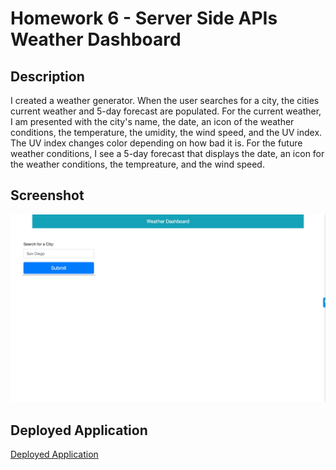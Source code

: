 # Homework 6 - Server Side APIs Weather Dashboard

## Description

I created a weather generator.  When the user searches for a city, the cities current weather and 5-day forecast are populated. For the current weather, I am presented with the city's name, the date, an icon of the weather conditions, the temperature, the umidity, the wind speed, and the UV index.  The UV index changes color depending on how bad it is.  For the future weather conditions, I see a 5-day forecast that displays the date, an icon for the weather conditions, the tempreature, and the wind speed.

## Screenshot

![Code Quiz Screenshot](assets/screenshot.jpeg "Code Quiz Screenshot")

## Deployed Application

[Deployed Application](https://samrapow.github.io/homework6-server-side-apis-weather-dashboard/)